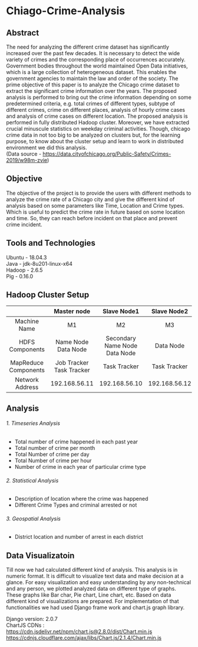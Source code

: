 # Chiago-Crime-Analysis
## Abstract
The need for analyzing the different crime dataset has significantly increased over the past few decades. It is necessary to detect the wide variety of crimes and the corresponding place of occurrences accurately. Government bodies throughout the world maintained Open Data initiatives, which is a large collection of heterogeneous dataset. This enables the government agencies to maintain the law and order of the society. The prime objective of this paper is to analyze the Chicago crime dataset to extract the significant crime information over the years. The proposed analysis is performed to bring out the crime information depending on some predetermined criteria, e.g. total crimes of different types, subtype of different crimes, crime on different places, analysis of hourly crime cases and analysis of crime cases on different location. The proposed analysis is performed in fully distributed Hadoop cluster. Moreover, we have extracted crucial minuscule statistics on weekday criminal activities. Though, chicago crime data in not too big to be analyzed on clusters but, for the learning purpose, to know about the cluster setup and learn to work in distributed environment we did this analysis. <br> (Data source - https://data.cityofchicago.org/Public-Safety/Crimes-2019/w98m-zvie)
## Objective
The objective of the project is to provide the users with different methods to analyze the crime rate of a Chicago city and give the different kind of analysis based on some parameters like Time, Location and Crime types. Which is useful to predict the crime rate in future based on some location and time. So, they can reach before incident on that place and prevent crime incident.
## Tools and Technologies
Ubuntu - 18.04.3 <br>
Java - jdk-8u201-linux-x64 <br>
Hadoop - 2.6.5 <br>
Pig - 0.16.0 <br>
## Hadoop Cluster Setup
| | Master node | Slave Node1 | Slave Node2 | Slave Node3|
|:----------:|:----------:|:-----------:|:----------:|:----------:|
| Machine Name | M1 | M2 |  M3 | M4 |
| HDFS Components | Name Node <br> Data Node | Secondary Name Node <br> Data Node | Data Node | Data Node |
| MapReduce Components | Job Tracker <br> Task Tracker | Task Tracker | Task Tracker | Task Tracker |
| Network Address | 192.168.56.11 | 192.168.56.10 | 192.168.56.12 | 192.168.56.13 |
## Analysis 
###### 1. Timeseries Analysis 
-	Total number of crime happened in each past year
- Total number of crime per month
-	Total Number of crime per day
- Total Number of crime per hour
-	Number of crime in each year of particular crime type
###### 2. Statistical Analysis 
- Description of location where the crime was happened
- Different Crime Types and criminal arrested or not
###### 3. Geospatial Analysis 
- District location and number of arrest in each district
## Data Visualizatoin
Till now we had calculated different kind of analysis. This analysis is in numeric format. It is difficult to visualize text data and make decision at a glance. For easy visualization and easy understanding by any non-technical and any person, we plotted analyzed data on different type of graphs. These graphs like Bar char, Pie chart, Line chart, etc. Based on data different kind of visualizations are prepared. For implementation of that functionalities we had used Django frame work and chart.js graph library. <br>

Django version: 2.0.7 <br>
ChartJS CDNs : <br>
https://cdn.jsdelivr.net/npm/chart.js@2.8.0/dist/Chart.min.js <br>
https://cdnjs.cloudflare.com/ajax/libs/Chart.js/2.1.4/Chart.min.js
